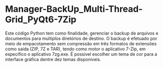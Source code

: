 # Manager-BackUp_Multi-Thread-Grid_PyQt6-7Zip
 Este código Python tem como finalidade, gerenciar o backup de arquivos e documentos para multiplos diretórios de destino. O backup é efetuado por meio de empacotamento sem compressão em três formatos de extensões como saída (ZIP, 7Z e TAR), tendo como motor o aplicativo 7-Zip, em específico o aplicativo 7zg.exe. É possível escolher um tema de cor para a interface gráfica dentre dez temas disponíveis.
